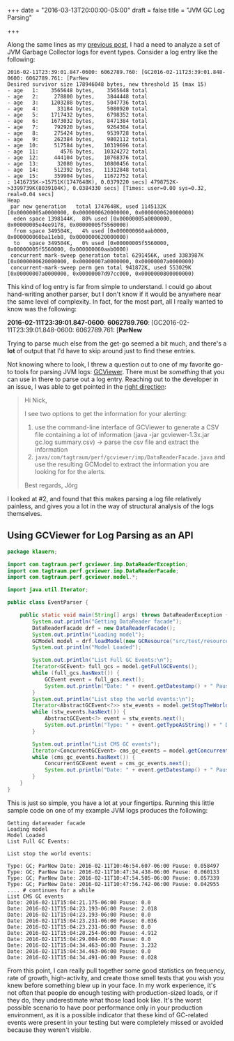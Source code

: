 +++
date = "2016-03-13T20:00:00-05:00"
draft = false
title = "JVM GC Log Parsing"

+++

Along the same lines as my [previous post](../netgearlogs), I had a need to
analyze a set of JVM Garbage Collector logs for event types.  Consider a log
entry like the following:

```
2016-02-11T23:39:01.847-0600: 6062789.760: [GC2016-02-11T23:39:01.848-0600: 6062789.761: [ParNew
Desired survivor size 178946048 bytes, new threshold 15 (max 15)
- age   1:    3565648 bytes,    3565648 total
- age   2:     278800 bytes,    3844448 total
- age   3:    1203288 bytes,    5047736 total
- age   4:      33184 bytes,    5080920 total
- age   5:    1717432 bytes,    6798352 total
- age   6:    1673032 bytes,    8471384 total
- age   7:     792920 bytes,    9264304 total
- age   8:     275424 bytes,    9539728 total
- age   9:     262384 bytes,    9802112 total
- age  10:     517584 bytes,   10319696 total
- age  11:       4576 bytes,   10324272 total
- age  12:     444104 bytes,   10768376 total
- age  13:      32080 bytes,   10800456 total
- age  14:     512392 bytes,   11312848 total
- age  15:     359904 bytes,   11672752 total
: 1416735K->15751K(1747648K), 0.0379220 secs] 4798752K->3399739K(8039104K), 0.0384330 secs] [Times: user=0.00 sys=0.32, real=0.04 secs]
Heap
 par new generation   total 1747648K, used 1145132K [0x00000005a0000000, 0x0000000620000000, 0x0000000620000000)
  eden space 1398144K,  80% used [0x00000005a0000000, 0x00000005e4ee9178, 0x00000005f5560000)
  from space 349504K,   4% used [0x000000060aab0000, 0x000000060ba11eb8, 0x0000000620000000)
  to   space 349504K,   0% used [0x00000005f5560000, 0x00000005f5560000, 0x000000060aab0000)
 concurrent mark-sweep generation total 6291456K, used 3383987K [0x0000000620000000, 0x00000007a0000000, 0x00000007a0000000)
 concurrent-mark-sweep perm gen total 941872K, used 553029K [0x00000007a0000000, 0x00000007d97cc000, 0x0000000800000000)
```

This kind of log entry is far from simple to understand.  I could go about
hand-writing another parser, but I don't know if it would be anywhere near the
same level of complexity.  In fact, for the most part, all I really wanted to
know was the following:

**2016-02-11T23:39:01.847-0600**: **6062789.760**: [GC2016-02-11T23:39:01.848-0600: 6062789.761: [**ParNew**

Trying to parse much else from the get-go seemed a bit much, and there's
a **lot** of output that I'd have to skip around just to find these entries.

Not knowing where to look, I threw a question out to one of my favorite go-to
tools for parsing JVM logs: [GCViewer](https://github.com/chewiebug/GCViewer).
There must be _something_ that you can use in there to parse out a log entry.
Reaching out to the developer in an issue, I was able to get pointed in the
[right direction](https://github.com/chewiebug/GCViewer/issues/164#issuecomment-195405552):

> Hi Nick,
>
> I see two options to get the information for your alerting:
>
>   1. use the command-line interface of GCViewer to generate a CSV file
>      containing a lot of information (java -jar gcviewer-1.3x.jar gc.log
>      summary.csv) -> parse the csv file and extract the information
>   2. `java/com/tagtraum/perf/gcviewer/imp/DataReaderFacade.java` and use
>      the resulting GCModel to extract the information you are looking for for
>      the alerts.
>
> Best regards,
> Jörg

I looked at #2, and found that this makes parsing a log file relatively
painless, and gives you a lot in the way of structural analysis of the logs
themselves.

## Using GCViewer for Log Parsing as an API

```java
package klauern;

import com.tagtraum.perf.gcviewer.imp.DataReaderException;
import com.tagtraum.perf.gcviewer.imp.DataReaderFacade;
import com.tagtraum.perf.gcviewer.model.*;

import java.util.Iterator;

public class EventParser {

    public static void main(String[] args) throws DataReaderException {
        System.out.println("Getting DataReader facade");
        DataReaderFacade drf = new DataReaderFacade();
        System.out.println("Loading model");
        GCModel model = drf.loadModel(new GCResource("src/test/resources/gc-log.current"));
        System.out.println("Model Loaded");

        System.out.println("List Full GC Events:\n");
        Iterator<GCEvent> full_gcs = model.getFullGCEvents();
        while (full_gcs.hasNext()) {
            GCEvent event = full_gcs.next();
            System.out.println("Date: " + event.getDatestamp() + " Pause: " + event.getPause());
        }
        System.out.println("List stop the world events:\n");
        Iterator<AbstractGCEvent<?>> stw_events = model.getStopTheWorldEvents();
        while (stw_events.hasNext()) {
            AbstractGCEvent<?> event = stw_events.next();
            System.out.println("Type: " + event.getTypeAsString() + " Date: " + event.getDatestamp() + " Pause: " + event.getPause());
        }

        System.out.println("List CMS GC events");
        Iterator<ConcurrentGCEvent> cms_gc_events = model.getConcurrentGCEvents();
        while (cms_gc_events.hasNext()) {
            ConcurrentGCEvent event = cms_gc_events.next();
            System.out.println("Date: " + event.getDatestamp() + " Pause: " + event.getPause());
        }
    }
}
```

This is just so simple, you have a lot at your fingertips.  Running this little
sample code on one of my example JVM logs produces the following:

```
Getting datareader facade
Loading model
Model Loaded
List Full GC Events:

List stop the world events:

Type: GC; ParNew Date: 2016-02-11T10:46:54.607-06:00 Pause: 0.058497
Type: GC; ParNew Date: 2016-02-11T10:47:34.438-06:00 Pause: 0.060133
Type: GC; ParNew Date: 2016-02-11T10:47:54.505-06:00 Pause: 0.057339
Type: GC; ParNew Date: 2016-02-11T10:47:56.742-06:00 Pause: 0.042955
.... # continues for a while
List CMS GC events
Date: 2016-02-11T15:04:21.175-06:00 Pause: 0.0
Date: 2016-02-11T15:04:23.193-06:00 Pause: 2.018
Date: 2016-02-11T15:04:23.193-06:00 Pause: 0.0
Date: 2016-02-11T15:04:23.231-06:00 Pause: 0.036
Date: 2016-02-11T15:04:23.231-06:00 Pause: 0.0
Date: 2016-02-11T15:04:28.254-06:00 Pause: 4.912
Date: 2016-02-11T15:04:29.004-06:00 Pause: 0.0
Date: 2016-02-11T15:04:34.463-06:00 Pause: 3.232
Date: 2016-02-11T15:04:34.463-06:00 Pause: 0.0
Date: 2016-02-11T15:04:34.491-06:00 Pause: 0.028
```

From this point, I can really pull together some good statistics on frequency,
rate of growth, high-activity, and create those smell tests that you wish you
knew before something blew up in your face.  In my work experience, it's not
often that people do enough testing with production-sized loads, or if they do,
they underestimate what those load look like.  It's the worst possible scenario
to have poor performance only in your production environment, as it is
a possible indicator that these kind of GC-related events were present in your
testing but were completely missed or avoided because they weren't visible.
